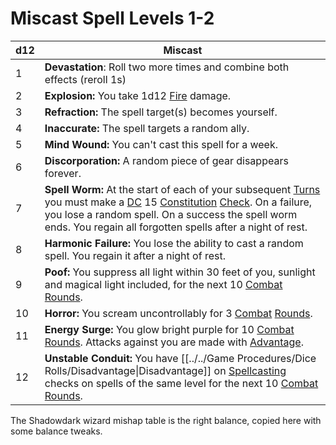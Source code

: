 # Miscast Spell Levels 1-2

| d12 | Miscast                                                                                                                                                                                                                                                                                                                                                                                                          |
| --- | ---------------------------------------------------------------------------------------------------------------------------------------------------------------------------------------------------------------------------------------------------------------------------------------------------------------------------------------------------------------------------------------------------------------- |
| 1   | **Devastation**: Roll two more times and combine both effects (reroll 1s)                                                                                                                                                                                                                                                                                                                                        |
| 2   | **Explosion:** You take 1d12 [Fire](../../Damage%20Types/Fire.md) damage.                                                                                                                                                                                                                                                                                                                                        |
| 3   | **Refraction:** The spell target(s) becomes yourself.                                                                                                                                                                                                                                                                                                                                                            |
| 4   | **Inaccurate:** The spell targets a random ally.                                                                                                                                                                                                                                                                                                                                                                 |
| 5   | **Mind Wound:** You can't cast this spell for a week.                                                                                                                                                                                                                                                                                                                                                            |
| 6   | **Discorporation:** A random piece of gear disappears forever.                                                                                                                                                                                                                                                                                                                                                   |
| 7   | **Spell Worm:** At the start of each of your subsequent [Turns](../../Game%20Procedures/Turn.md) you must make a [DC](../../Game%20Procedures/DC.md) 15 [Constitution](../../Player%20Characters/Chosen%20Statistics/Constitution.md) [Check](../../Game%20Procedures/Check.md). On a failure, you lose a random spell. On a success the spell worm ends. You regain all forgotten spells after a night of rest. |
| 8   | **Harmonic Failure:** You lose the ability to cast a random spell. You regain it after a night of rest.                                                                                                                                                                                                                                                                                                          |
| 9   | **Poof:** You suppress all light within 30 feet of you, sunlight and magical light included, for the next 10 [Combat](../../Game%20Procedures/Combat.md) [Rounds](../../Game%20Procedures/Round.md).                                                                                                                                                                                                             |
| 10  | **Horror:** You scream uncontrollably for 3 [Combat](../../Game%20Procedures/Combat.md) [Rounds](../../Game%20Procedures/Round.md).                                                                                                                                                                                                                                                                              |
| 11  | **Energy Surge:** You glow bright purple for 10 [Combat](../../Game%20Procedures/Combat.md) [Rounds](../../Game%20Procedures/Round.md). Attacks against you are made with [Advantage](../../Game%20Procedures/Dice%20Rolls/Advantage.md).                                                                                                                                                                        |
| 12  | **Unstable Conduit:** You have [[../../Game Procedures/Dice Rolls/Disadvantage\|Disadvantage]] on [Spellcasting](../Spellcasting.md) checks on spells of the same level for the next 10 [Combat](../../Game%20Procedures/Combat.md) [Rounds](../../Game%20Procedures/Round.md).                                                                                                                                  |
The Shadowdark wizard mishap table is the right balance, copied here with some balance tweaks.